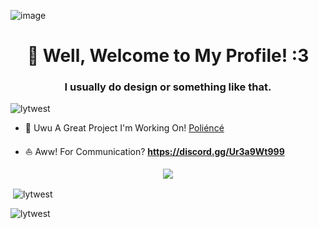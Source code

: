 ![image](https://media.discordapp.net/attachments/864201025047887932/876570518822744084/westvalorantbannergri.png) 
<h1 align="center">🦊 Well, Welcome to My Profile! :3</h1>
<h3 align="center">I usually do design or something like that.</h3> 

<p align="left"> <img src="https://komarev.com/ghpvc/?username=lytwest&label=Profile%20views&color=ffa600&style=flat" alt="lytwest" /> </p>


- 🌻 Uwu A Great Project I'm Working On! [Poliéncé](https://top.gg/bot/834768434574786561)


- ⛵ Aww! For Communication? **https://discord.gg/Ur3a9Wt999** 

<div align="center">
    <a href="https://discord.gg/Ur3a9Wt999" title="Discord Profile"><img src="https://lanyard-profile-readme.vercel.app/api/847828666671038464/?theme=light&bg=809ecf&animated=true&hideDiscrim=true&borderRadius=30px"></a>
</div>

<p>&nbsp;<img align="center" src="https://github-readme-stats.vercel.app/api?username=lytwest&show_icons=true&theme=react&locale=tr" alt="lytwest" /></p>

<p><img align="center" src="https://github-readme-streak-stats.herokuapp.com?user=Lytwest&theme=react&hide_border=true&date_format=j%20M%5B%20Y%5D&locale=tr" alt="lytwest" /></p>

